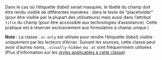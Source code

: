 Dans le cas où l’étiquette (*label*) serait masquée, le libellé du champ doit être rendu visible de différentes manières : dans le texte de "placeholder" (pour être visible par la plupart des utilisateurs) mais aussi dans l’attribut `title` du champ (pour être accessible aux technologies d’assistance). Cette pratique est à réserver exclusivement aux formulaires à champ unique.\
 
**Note** : La classe `.sr-only` est utilisée pour rendre l’étiquette (*label*) visible uniquement par les lecteurs d’écran. Suivant les sources, cette classe peut avoir d’autres noms, `.visually-hidden` ou `.at` sont fréquemment utilisées (Plus d’information sur les [styles applicables à cette classe]( https://www.w3.org/WAI/WCAG21/Techniques/css/C7.html)).
